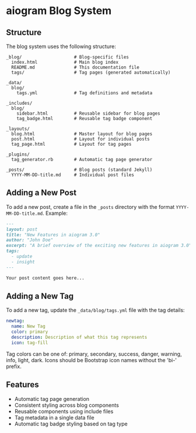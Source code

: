 # aiogram Blog System

## Structure

The blog system uses the following structure:

```
_blog/                    # Blog-specific files
  index.html              # Main blog index
  README.md               # This documentation file
  tags/                   # Tag pages (generated automatically)
    
_data/
  blog/
    tags.yml              # Tag definitions and metadata

_includes/
  blog/
    sidebar.html          # Reusable sidebar for blog pages
    tag_badge.html        # Reusable tag badge component

_layouts/
  blog.html               # Master layout for blog pages
  post.html               # Layout for individual posts
  tag_page.html           # Layout for tag pages

_plugins/
  tag_generator.rb        # Automatic tag page generator

_posts/                   # Blog posts (standard Jekyll)
  YYYY-MM-DD-title.md     # Individual post files
```

## Adding a New Post

To add a new post, create a file in the `_posts` directory with the format `YYYY-MM-DD-title.md`. Example:

```markdown
---
layout: post
title: "New Features in aiogram 3.0"
author: "John Doe"
excerpt: "A brief overview of the exciting new features in aiogram 3.0"
tags: 
  - update
  - insight
---

Your post content goes here...
```

## Adding a New Tag

To add a new tag, update the `_data/blog/tags.yml` file with the tag details:

```yaml
newtag:
  name: New Tag
  color: primary
  description: Description of what this tag represents
  icon: tag-fill
```

Tag colors can be one of: primary, secondary, success, danger, warning, info, light, dark.
Icons should be Bootstrap icon names without the 'bi-' prefix.

## Features

- Automatic tag page generation
- Consistent styling across blog components
- Reusable components using include files
- Tag metadata in a single data file
- Automatic tag badge styling based on tag type 
